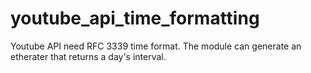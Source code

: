 # youtube_api_time_formatting
Youtube API need RFC 3339 time format. The module can generate an etherater that returns a day's interval.
